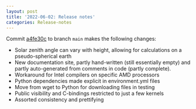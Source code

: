 ```yaml
---
layout: post
title: '2022-06-02: Release notes'
categories: Release-notes
---
```


Commit [a4fe30c](https://github.com/earth-system-radiation/rte-rrtmgp/commit/a4fe30cf4dab2e5fd8d3ab6f11683a82ae584475)
to branch `main` makes the following changes:

- Solar zenith angle can vary with height, allowing for calculations on a pseudo-spherical earth
- New documentation site, partly hand-written (still essentially empty) and partly auto-generated from comments in code (partly complete).
- Workaround for Intel compilers on specific AMD processors
- Python dependencies made explicit in environment.yml files
- Move from wget to Python for downloading files in testing
- Public visibility and C-bindings restricted to just a few kernels
- Assorted consistency and prettifying

